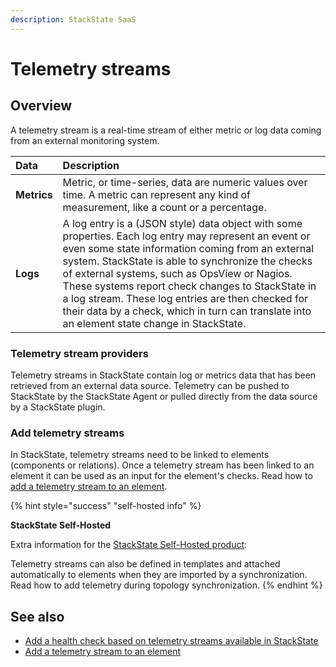 ```yaml
---
description: StackState SaaS
---
```


# Telemetry streams

## Overview

A telemetry stream is a real-time stream of either metric or log data coming from an external monitoring system.

| Data | Description |
| :--- | :--- |
| **Metrics** | Metric, or time-series, data are numeric values over time. A metric can represent any kind of measurement, like a count or a percentage. |
| **Logs** | A log entry is a \(JSON style\) data object with some properties. Each log entry may represent an event or even some state information coming from an external system. StackState is able to synchronize the checks of external systems, such as OpsView or Nagios. These systems report check changes to StackState in a log stream. These log entries are then checked for their data by a check, which in turn can translate into an element state change in StackState. |

### Telemetry stream providers

Telemetry streams in StackState contain log or metrics data that has been retrieved from an external data source. Telemetry can be pushed to StackState by the StackState Agent or pulled directly from the data source by a StackState plugin.

### Add telemetry streams

In StackState, telemetry streams need to be linked to elements \(components or relations\). Once a telemetry stream has been linked to an element it can be used as an input for the element's checks. Read how to [add a telemetry stream to an element](add-telemetry-to-element.md).

{% hint style="success" "self-hosted info" %}

**StackState Self-Hosted**

Extra information for the [StackState Self-Hosted product](https://docs.stackstate.com/):

    
Telemetry streams can also be defined in templates and attached automatically to elements when they are imported by a synchronization. Read how to add telemetry during topology synchronization.
{% endhint %}

## See also

* [Add a health check based on telemetry streams available in StackState](../health-state/add-a-health-check.md)
* [Add a telemetry stream to an element](add-telemetry-to-element.md)
